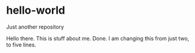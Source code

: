 # hello-world
Just another repository

Hello there. This is stuff about me. Done. 
I am changing this from just two, to five lines. 
